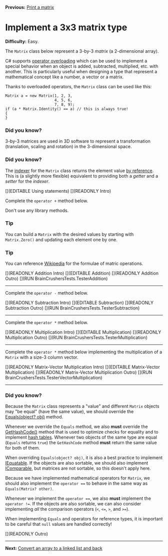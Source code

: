 ﻿**Previous:** [Print a matrix](matrices-print)

# Implement a 3x3 matrix type

**Difficulty:** Easy.

The `Matrix` class below represent a 3-by-3 *matrix* (a 2-dimensional array).

C# supports [operator overloading](https://docs.microsoft.com/en-us/dotnet/csharp/language-reference/operators/operator-overloading) which can be used to implement a special behavior when an object is added, subtracted, multiplied, etc. with another. This is particularly useful when designing a type that represent a mathematical concept like a number, a vector or a matrix.

Thanks to overloaded operators, the `Matrix` class can be used like this:
```
Matrix a = new Matrix(1, 2, 3,
                      4, 5, 6,
                      7, 8, 9);
if (a * Matrix.Identity() == a) // this is always true!
{
}
```

### Did you know?

3-by-3 matrices are used in 3D software to represent a transformation (translation, scaling and rotation) in the 3-dimensional space.

### Did you know?

The [indexer](https://docs.microsoft.com/en-us/dotnet/csharp/programming-guide/indexers/) for the `Matrix` class returns the element value [by reference](https://docs.microsoft.com/en-us/dotnet/csharp/programming-guide/classes-and-structs/ref-returns). This is (a slightly more flexible) equivalent to providing both a *getter* and a *setter* for the *indexer*.

[](EDITABLE Using statements)
[](READONLY Intro)

Complete the `operator +` method below.

Don't use any library methods.

### Tip

You can build a `Matrix` with the desired values by starting with `Matrix.Zero()` and updating each element one by one.

### Tip

You can reference [Wikipedia](https://en.wikipedia.org/wiki/Matrix_(mathematics)) for the formulae of matric operations.

[](READONLY Addition Intro)
[](EDITABLE Addition)
[](READONLY Addition Outro)
[](RUN BrainCrushersTests.TesterAddition)

---

Complete the `operator -` method below.

[](READONLY Subtraction Intro)
[](EDITABLE Subtraction)
[](READONLY Subtraction Outro)
[](RUN BrainCrushersTests.TesterSubtraction)

---

Complete the `operator *` method below.

[](READONLY Multiplication Intro)
[](EDITABLE Multiplication)
[](READONLY Multiplication Outro)
[](RUN BrainCrushersTests.TesterMultiplication)

---

Complete the `operator *` method below implementing the multiplication of a `Matrix` with a size-3 column vector.

[](READONLY Matrix-Vector Multiplication Intro)
[](EDITABLE Matrix-Vector Multiplication)
[](READONLY Matrix-Vector Multiplication Outro)
[](RUN BrainCrushersTests.TesterVectorMultiplication)

---

### Did you know?

Because the `Matrix` class represents a "value" and different `Matrix` objects may "be equal" (have the same value), we should override the [Equals(object? obj)](https://docs.microsoft.com/en-us/dotnet/api/system.object.equals) method.

Whenever we override the `Equals` method, we also **must** override the [GetHashCode()](https://docs.microsoft.com/en-us/dotnet/api/system.object.gethashcode) method that is used to optimize checks for equality and to implement [hash tables](https://en.wikipedia.org/wiki/Hash_table). Whenever two objects of the same type are equal (`Equals` returns `true`) the `GetHashCode` method **must** return the same value for both of them.

When overriding `Equals(object? obj)`, it is also a best practice to implement [IEquatable<T>](https://docs.microsoft.com/en-us/dotnet/api/system.iequatable-1). If the objects are also sortable, we should also implement [IComparable<T>](https://docs.microsoft.com/en-us/dotnet/api/system.icomparable-1), but matrices are not sortable, so this doesn't apply here.

Because we have implemented mathematical operators for `Matrix`, we should also implement the `operator ==` to behave in the same way as `Equals(Matrix? other)`.

Whenever we implement the `operator ==`, we also **must** implement the `operator !=`. If the objects are also sortable, we can also consider implementing *all* the comparison operators (`<`, `<=`, `>`, and `>=`).

When implementing `Equals` and operators for reference types, it is important to be careful that `null` values are handled correctly!

[](READONLY Outro)

---

**Next:** [Convert an array to a linked list and back](lists-arrayToList)